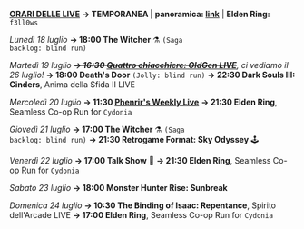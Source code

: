 <b><u>ORARI DELLE LIVE</u></b>
<b>→ <b>TEMPORANEA</b> | panoramica: <a href="https://trello.com/b/iKwdSGf3/sabaku">link</a></b> | <b>Elden Ring:</b> <code>f3ll0ws</code>

<i>Lunedì 18 luglio</i>
<b>→ 18:00 The Witcher</b> ⚗️ <code>(Saga backlog: blind run)</code>

<i>Martedì 19 luglio</i>
<i><s><b>→ 16:30 <a href="https://www.twitch.tv/oldgenproject">Quattro chiacchiere: OldGen LIVE</a></b></s>, ci vediamo il 26 luglio!</i>
<b>→ 18:00 Death's Door</b> <code>(Jolly: blind run)</code>
<b>→ 22:30 Dark Souls III: Cinders</b>, Anima della Sfida II LIVE

<i>Mercoledì 20 luglio</i>
<b>→ 11:30 <a href="https://www.twitch.tv/phenrir_mailoki">Phenrir's Weekly Live</a></b>
<b>→ 21:30 Elden Ring</b>, Seamless Co-op Run for <code>Cydonia</code>

<i>Giovedì 21 luglio</i>
<b>→ 17:00 The Witcher</b> ⚗️ <code>(Saga backlog: blind run)</code>
<b>→ 21:30 Retrogame Format: Sky Odyssey</b> 🕹️
  
<i>Venerdì 22 luglio</i>
<b>→ 17:00 Talk Show</b></s> 🎤
<b>→ 21:30 Elden Ring</b>, Seamless Co-op Run for <code>Cydonia</code>

<i>Sabato 23 luglio</i>
<b>→ 18:00 Monster Hunter Rise: Sunbreak</b>

<i>Domenica 24 luglio</i>
<b>→ 10:30 The Binding of Isaac: Repentance</b>, Spirito dell'Arcade LIVE
<b>→ 17:00 Elden Ring</b>, Seamless Co-op Run for <code>Cydonia</code>
